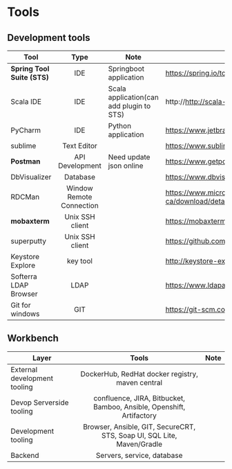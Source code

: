 # Tools

## Development tools
| Tool          |Type           |Note   | URL| 
| ------------- |:-------------:| ----- | ----- |
| **Spring Tool Suite (STS)** | IDE | Springboot application | https://spring.io/tools/sts |
| Scala IDE               | IDE | Scala application(can add plugin to STS)| http://http://scala-ide.org/ |
| PyCharm | IDE | Python application | https://www.jetbrains.com/pycharm/ |
| sublime | Text Editor | | https://www.sublimetext.com/ |
| **Postman** | API Development | Need update json online | https://www.getpostman.com/ |
| DbVisualizer | Database |  | https://www.dbvis.com/ |
| RDCMan | Window Remote Connection |  | https://www.microsoft.com/en-ca/download/details.aspx?id=44989 |
| **mobaxterm** | Unix SSH client |  | https://mobaxterm.mobatek.net/ |
| superputty | Unix SSH client |  | https://github.com/jimradford/superputty |
| Keystore Explore | key tool |  | http://keystore-explorer.org/ |
| Softerra LDAP Browser | LDAP | | https://www.ldapadministrator.com/ | 
| Git for windows | GIT | | https://git-scm.com/ | 
## Workbench 
| Layer          |Tools           |Note   |
| ------------- |:-------------:| ----- | 
| External development tooling| DockerHub, RedHat docker registry, maven central |  |
| Devop Serverside tooling| confluence, JIRA, Bitbucket, Bamboo, Ansible, Openshift, Artifactory|  |
| Development tooling| Browser, Ansible, GIT, SecureCRT, STS, Soap UI, SQL Lite, Maven/Gradle |  |
| Backend| Servers, service, database |  |

